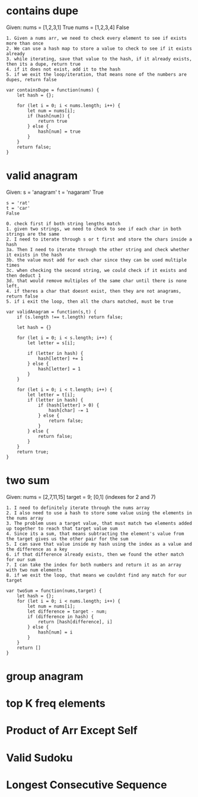 # contains dupe
Given:
    nums = [1,2,3,1]
    True
    nums = [1,2,3,4]
    False

    1. Given a nums arr, we need to check every element to see if exists more than once
    2. We can use a hash map to store a value to check to see if it exists already
    3. while iterating, save that value to the hash, if it already exists, then its a dupe, return true
    4. if it does not exist, add it to the hash
    5. if we exit the loop/iteration, that means none of the numbers are dupes, return false

    var containsDupe = function(nums) {
        let hash = {};

        for (let i = 0; i < nums.length; i++) {
            let num = nums[i];
            if (hash[num]) {
                return true
            } else {
                hash[num] = true
            }
        }
        return false;
    }

# valid anagram
Given:
    s = 'anagram'
    t = 'nagaram'
    True

    s = 'rat'
    t = 'car'
    False

    0. check first if both string lengths match
    1. given two strings, we need to check to see if each char in both strings are the same
    2. I need to iterate through s or t first and store the chars inside a hash
    3a. Then I need to iterate through the other string and check whether it exists in the hash
    3b. the value must add for each char since they can be used multiple times
    3c. when checking the second string, we could check if it exists and then deduct 1
    3d. that would remove multiples of the same char until there is none left,
    4. if theres a char that doesnt exist, then they are not anagrams, return false
    5. if i exit the loop, then all the chars matched, must be true

    var validAnagram = function(s,t) {
        if (s.length !== t.length) return false;

        let hash = {}

        for (let i = 0; i < s.length; i++) {
            let letter = s[i];

            if (letter in hash) {
                hash[letter] += 1
            } else {
                hash[letter] = 1
            }
        }

        for (let i = 0; i < t.length; i++) {
            let letter = t[i];
            if (letter in hash) {
                if (hash[letter] > 0) {
                    hash[char] -= 1
                } else {
                    return false;
                }
            } else {
                return false;
            }
        }
        return true;
    }

# two sum
Given:
    nums = [2,7,11,15] target = 9;
    [0,1] (indexes for 2 and 7)

    1. I need to definitely iterate through the nums array
    2. I also need to use a hash to store some value using the elements in the nums array
    3. The problem uses a target value, that must match two elements added up together to reach that target value sum
    4. Since its a sum, that means subtracting the element's value from the target gives us the other pair for the sum
    5. I can save that value inside my hash using the index as a value and the difference as a key
    6. if that difference already exists, then we found the other match for our sum
    7. I can take the index for both numbers and return it as an array with two num elements
    8. if we exit the loop, that means we couldnt find any match for our target

    var twoSum = function(nums,target) {
        let hash = {};
        for (let i = 0; i < nums.length; i++) {
            let num = nums[i];
            let difference = target - num;
            if (difference in hash) {
                return [hash[difference], i]
            } else {
                hash[num] = i
            }
        }
        return []
    }

# group anagram
# top K freq elements
# Product of Arr Except Self
# Valid Sudoku
# Longest Consecutive Sequence
